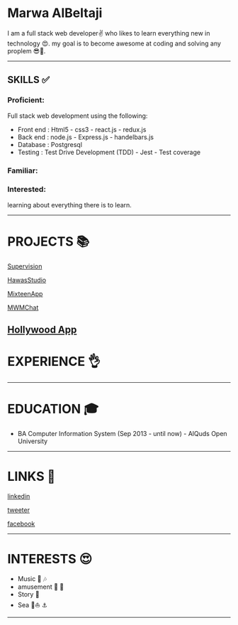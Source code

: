 # Marwa AlBeltaji

I am a full stack web developer✌️ who likes to learn everything new in technology 😍. my goal is to become awesome at coding and solving any proplem 😎💪.

---



## SKILLS ✅ 

### Proficient: 
Full stack web development using the following:
* Front end : Html5 - css3 - react.js  - redux.js
* Back end : node.js - Express.js -  handelbars.js
* Database : Postgresql
* Testing : Test Drive Development (TDD) - Jest - Test coverage 

### Familiar:


### Interested:

learning about everything there is to learn.


---


# PROJECTS 📚
 
 [Supervision](https://geolocationdataanalysis-app.herokuapp.com/)  
 
 [HawasStudio](https://hawas-studio-app.herokuapp.com/)  
 
 [MixteenApp](https://mix-teen-app.herokuapp.com/)  
 
 [MWMChat](https://mwm-chat.herokuapp.com/)
 
 [Hollywood App](https://mwm-chat.herokuapp.com/)
--- 


# EXPERIENCE 👌


---




# EDUCATION 🎓


* BA Computer Information System (Sep 2013 - until now) - AlQuds Open  University
---


# LINKS 🔗

[linkedin](https://www.linkedin.com/in/marwa-bj-821b6a138/)  

[tweeter](https://twitter.com/Negmah95?lang=ar)  

[facebook](https://www.facebook.com/profile.php?id=100004986587086)  


---

# INTERESTS 😍

* Music 🎵 🎶
* amusement 🎡 🎢
* Story 📒 
* Sea 🐬⛵️ ⚓️ 



---



